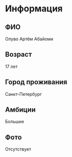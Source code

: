 # Информация

## ФИО
Олуво Артём Абайоми

## Возраст
17 лет

## Город проживания
Санкт-Петербург

## Амбиции
Большие

## Фото
Отсутствует
